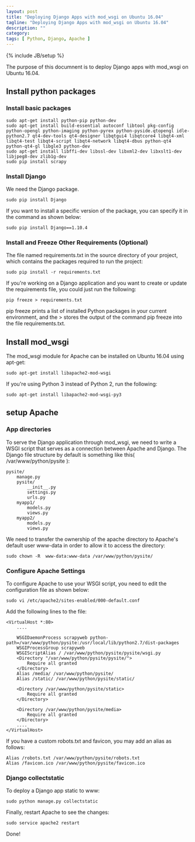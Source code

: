 ```yaml
---
layout: post
title: "Deploying Django Apps with mod_wsgi on Ubuntu 16.04"
tagline: "Deploying Django Apps with mod_wsgi on Ubuntu 16.04"
description: ""
category: 
tags: [ Python, Django, Apache ]
---
```

{% include JB/setup %}

The purpose of this documnent is to deploy Django apps with mod_wsgi on Ubuntu 16.04.

## Install python packages


### Install basic packages

    sudo apt-get install python-pip python-dev
    sudo apt-get install build-essential autoconf libtool pkg-config python-opengl python-imaging python-pyrex python-pyside.qtopengl idle-python2.7 qt4-dev-tools qt4-designer libqtgui4 libqtcore4 libqt4-xml libqt4-test libqt4-script libqt4-network libqt4-dbus python-qt4 python-qt4-gl libgle3 python-dev
    sudo apt-get install libffi-dev libssl-dev libxml2-dev libxslt1-dev libjpeg8-dev zlib1g-dev
    sudo pip install scrapy

### Install Django

We need the Django package.

    sudo pip install Django

If you want to install a specific version of the package, you can specify it in the command as shown below:

    sudo pip install Django==1.10.4

### Install and Freeze Other Requirements (Optional)

The file named  requirements.txt in the source directory of your project, which contains the packages required to run the project:

    sudo pip install -r requirements.txt

If you're working on a Django application and you want to create or update the requirements file, you could just run the following:

    pip freeze > requirements.txt

pip freeze prints a list of installed Python packages in your current environment, and the > stores the output of the command pip freeze into the file requirements.txt.

##  Install mod_wsgi

The mod_wsgi module for Apache can be installed on Ubuntu 16.04 using apt-get:

    sudo apt-get install libapache2-mod-wsgi

If you're using Python 3 instead of Python 2, run the following:

    sudo apt-get install libapache2-mod-wsgi-py3

## setup Apache

### App directories

To serve the Django application through mod_wsgi, we need to write a WSGI script that serves as a connection between Apache and Django. The Django file structure by default is something like this( /var/www/python/pysite ):

    pysite/
        manage.py
        pysite/
            __init__.py
            settings.py
            urls.py
        myapp1/
            models.py
            views.py
        myapp2/
            models.py
            views.py

We need to transfer the ownership of the apache directory to Apache's default user www-data in order to allow it to access the directory:

    sudo chown -R  www-data:www-data /var/www/python/pysite/

### Configure Apache Settings

To configure Apache to use your WSGI script, you need to edit the configuration file as shown below:

    sudo vi /etc/apache2/sites-enabled/000-default.conf

Add the following lines to the file:

    <VirtualHost *:80>
        ....

        WSGIDaemonProcess scrapyweb python-path=/var/www/python/pysite:/usr/local/lib/python2.7/dist-packages
        WSGIProcessGroup scrapyweb
        WSGIScriptAlias / /var/www/python/pysite/pysite/wsgi.py
        <Directory "/var/www/python/pysite/pysite/">
            Require all granted
        </Directory>
        Alias /media/ /var/www/python/pysite/
        Alias /static/ /var/www/python/pysite/static/

        <Directory /var/www/python/pysite/static>
            Require all granted
        </Directory>

        <Directory /var/www/python/pysite/media>
            Require all granted
        </Directory>
        ....
    </VirtualHost>


If you have a custom robots.txt and favicon, you may add an alias as follows:

    Alias /robots.txt /var/www/python/pysite/robots.txt
    Alias /favicon.ico /var/www/python/pysite/favicon.ico

### Django collectstatic

To deploy a Django app static to www:

    sudo python manage.py collectstatic

Finally, restart Apache to see the changes:

    sudo service apache2 restart

Done!
